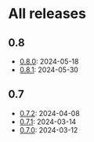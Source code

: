 # All releases

## 0.8

* [0.8.0](/release-notes/release-0-8-0.md): 2024-05-18
* [0.8.1](/release-notes/release-0-8-1.md): 2024-05-30

## 0.7

* [0.7.2](/release-notes/release-0-7-2.md): 2024-04-08
* [0.7.1](/release-notes/release-0-7-1.md): 2024-03-14
* [0.7.0](/release-notes/release-0-7-0.md): 2024-03-12

